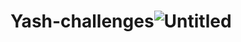 # Yash-challenges![Untitled](https://user-images.githubusercontent.com/64698286/193440927-ae605fec-13e5-463c-b058-29699e408fac.png)
